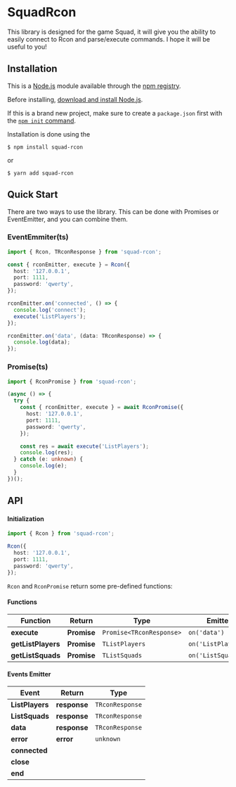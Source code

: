 # SquadRcon

This library is designed for the game Squad, it will give you the ability to easily connect to Rcon and parse/execute commands. I hope it will be useful to you!

## Installation

This is a [Node.js](https://nodejs.org/en/) module available through the
[npm registry](https://www.npmjs.com/).

Before installing, [download and install Node.js](https://nodejs.org/en/download/).

If this is a brand new project, make sure to create a `package.json` first with
the [`npm init` command](https://docs.npmjs.com/creating-a-package-json-file).

Installation is done using the

```console
$ npm install squad-rcon
```

or

```console
$ yarn add squad-rcon
```

## Quick Start

There are two ways to use the library. This can be done with Promises or EventEmitter, and you can combine them.

### EventEmmiter(ts)

```typescript
import { Rcon, TRconResponse } from 'squad-rcon';

const { rconEmitter, execute } = Rcon({
  host: '127.0.0.1',
  port: 1111,
  password: 'qwerty',
});

rconEmitter.on('connected', () => {
  console.log('connect');
  execute('ListPlayers');
});

rconEmitter.on('data', (data: TRconResponse) => {
  console.log(data);
});
```

### Promise(ts)

```typescript
import { RconPromise } from 'squad-rcon';

(async () => {
  try {
    const { rconEmitter, execute } = await RconPromise({
      host: '127.0.0.1',
      port: 1111,
      password: 'qwerty',
    });

    const res = await execute('ListPlayers');
    console.log(res);
  } catch (e: unknown) {
    console.log(e);
  }
})();
```

## API

#### Initialization

```typescript
import { Rcon } from 'squad-rcon';

Rcon({
  host: '127.0.0.1',
  port: 1111,
  password: 'qwerty',
});
```

`Rcon` and `RconPromise` return some pre-defined functions:

#### Functions

| Function           | Return      | Type                     | Emitter             |
| ------------------ | ----------- | ------------------------ | ------------------- |
| **execute**        | **Promise** | `Promise<TRconResponse>` | `on('data')`        |
| **getListPlayers** | **Promise** | `TListPlayers`           | `on('ListPlayers')` |
| **getListSquads**  | **Promise** | `TListSquads`            | `on('ListSquads')`  |

#### Events Emitter

| Event           | Return       | Type            |
| --------------- | ------------ | --------------- |
| **ListPlayers** | **response** | `TRconResponse` |
| **ListSquads**  | **response** | `TRconResponse` |
| **data**        | **response** | `TRconResponse` |
| **error**       | **error**    | `unknown`       |
| **connected**   |              |                 |
| **close**       |              |                 |
| **end**         |              |                 |
